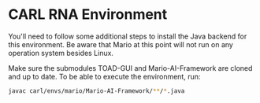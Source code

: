 # **CARL RNA Environment**

You'll need to follow some additional steps to install the Java backend for this environment. Be aware that Mario at this point will not run on any operation system besides Linux.

Make sure the submodules TOAD-GUI and Mario-AI-Framework are cloned and up to date. To be able to execute the environment, run:
```bash
javac carl/envs/mario/Mario-AI-Framework/**/*.java
```
